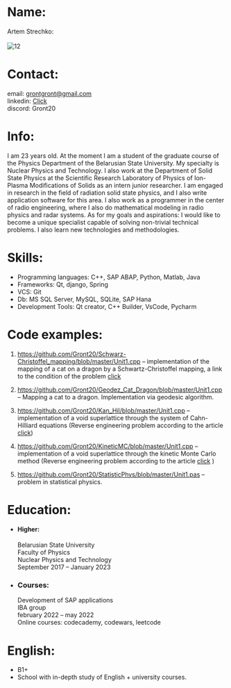 
# Name: 
Artem Strechko: <br/><br/>
![12](https://user-images.githubusercontent.com/86954020/190753951-49c786f6-c793-4bcf-bfd2-5bf0b9a501b0.jpg)
# Contact: 
email: grontgront@gmail.com <br/>
         linkedin: [Click](linkedin.com/in/artem-strechko-6764141bb) <br/>
         discord: Gront20 <br/>

# Info: 
I am 23 years old. At the moment I am a student of the graduate course of the Physics Department of the Belarusian State University. My specialty is Nuclear Physics and Technology. I also work at the Department of Solid State Physics at the Scientific Research Laboratory of Physics of Ion-Plasma Modifications of Solids as an intern junior researcher. I am engaged in research in the field of radiation solid state physics, and I also write application software for this area. I also work as a programmer in the center of radio engineering, where I also do mathematical modeling in radio physics and radar systems. As for my goals and aspirations: I would like to become a unique specialist capable of solving non-trivial technical problems. I also learn new technologies and methodologies.

# Skills:  
* Programming languages: C++, SAP ABAP, Python, Matlab, Java <br/>
* Frameworks: Qt, django, Spring  <br/>
* VCS: Git <br/>
* Db: MS SQL Server, MySQL, SQLite, SAP Hana <br/>
* Development Tools: Qt creator, C++ Builder,  VsCode, Pycharm <br/>

# Code examples: 
1. https://github.com/Gront20/Schwarz-Christoffel_mapping/blob/master/Unit1.cpp – implementation of the mapping of a cat on a dragon by a Schwartz-Christoffel mapping, a link to the condition of the problem [click](https://github.com/Gront20/Geodez_Cat_Dragon/blob/master/%D0%97%D0%B0%D0%B4%D0%B0%D1%87%D0%B0.jp )<br/>
               
2. https://github.com/Gront20/Geodez_Cat_Dragon/blob/master/Unit1.cpp – Mapping a cat to a dragon. Implementation via geodesic algorithm. <br/>
3. https://github.com/Gront20/Kan_Hil/blob/master/Unit1.cpp – implementation of a void superlattice through the system of Cahn-Hilliard equations (Reverse engineering problem according to the article [click](https://inldigitallibrary.inl.gov/sites/sti/sti/Sort_3215.pdf)) <br/>
4. https://github.com/Gront20/KineticMC/blob/master/Unit1.cpp – implementation of a void superlattice through the kinetic Monte Carlo method (Reverse engineering problem according to the article [click](https://www.researchgate.net/publication/324781728_Theoretical_prediction_and_atomic_kinetic_Monte_Carlo_simulations_of_void_superlattice_self-organization_under_irradiation) ) <br/>
5. https://github.com/Gront20/StatisticPhys/blob/master/Unit1.pas – problem in statistical physics. <br/>

# Education: 
* #### Higher: 
  Belarusian State University <br/>
  Faculty of Physics <br/>
  Nuclear Physics and Technology  <br/>
  September 2017 – January 2023 <br/>
           
* ### Courses: 
  Development of SAP applications <br/>
         IBA group <br/>
         february 2022 – may 2022 <br/>
         Online courses: codecademy, codewars, leetcode <br/>
# English: 
* B1+ <br/>
* School with in-depth study of English + university courses. 

